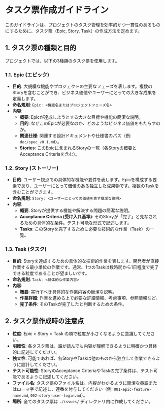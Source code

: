 # タスク票作成ガイドライン

このガイドラインは、プロジェクトのタスク管理を効率的かつ一貫性のあるものにするために、タスク票（Epic, Story, Task）の作成方法を定めます。

## 1. タスク票の種類と目的

プロジェクトでは、以下の3種類のタスク票を使用します。

### 1.1. Epic (エピック)

- **目的**: 大規模な機能やプロジェクトの主要なフェーズを表します。複数のStoryを含むことができ、ビジネス価値やユーザーにとっての大きな成果を定義します。
- **命名規則**: `Epic: <機能名またはプロジェクトフェーズ名>`
- **内容**: 
    - **概要**: Epicが達成しようとする大きな目標や機能の簡潔な説明。
    - **目的**: なぜこのEpicが必要なのか、どのようなビジネス価値をもたらすのか。
    - **関連仕様**: 関連する設計ドキュメントや仕様書のパス（例: `doc/spec_v0.1.md`）。
    - **Stories**: このEpicに含まれるStoryの一覧（各Storyの概要とAcceptance Criteriaを含む）。

### 1.2. Story (ストーリー)

- **目的**: ユーザー視点での具体的な機能や要件を表します。Epicを構成する要素であり、ユーザーにとって価値のある独立した成果物です。複数のTaskを含むことができます。
- **命名規則**: `Story: <ユーザーにとっての価値を表す簡潔な説明>`
- **内容**: 
    - **概要**: Storyが提供する機能や解決する問題の簡潔な説明。
    - **Acceptance Criteria (受け入れ基準)**: そのStoryが「完了」と見なされるための具体的な条件。テスト可能な形式で記述します。
    - **Tasks**: このStoryを完了するために必要な技術的な作業（Task）の一覧。

### 1.3. Task (タスク)

- **目的**: Storyを達成するための具体的な技術的作業を表します。開発者が直接作業する最小単位の作業です。通常、1つのTaskは数時間から1日程度で完了できる粒度であることが望ましいです。
- **命名規則**: `Task: <具体的な作業内容>`
- **内容**: 
    - **概要**: 実行すべき具体的な作業内容の簡潔な説明。
    - **作業詳細**: 作業を進める上で必要な詳細情報、考慮事項、参照情報など。
    - **完了条件**: そのTaskが完了したと判断するための条件。

## 2. タスク票作成時の注意点

- **粒度**: Epic > Story > Task の順で粒度が小さくなるように意識してください。
- **明確性**: 各タスク票は、誰が読んでも内容が理解できるように明確かつ具体的に記述してください。
- **独立性**: 可能であれば、各StoryやTaskは他のものから独立して作業できるように設計してください。
- **テスト可能性**: StoryのAcceptance CriteriaやTaskの完了条件は、テスト可能であるように記述してください。
- **ファイル名**: タスク票のファイル名は、内容がわかるように簡潔な英語またはローマ字で記述し、連番を付与してください（例: `001-epic-feature-name.md`, `002-story-user-login.md`）。
- **場所**: 全てのタスク票は `./issues/` ディレクトリ内に作成してください。
